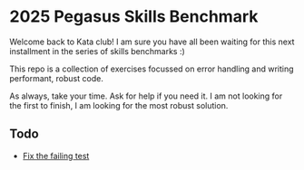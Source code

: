  # 2025 Pegasus Skills Benchmark

Welcome back to Kata club! I am sure you have all been waiting for this next installment in the series of 
skills benchmarks :)

This repo is a collection of exercises focussed on error handling and writing performant, robust code.

As always, take your time. Ask for help if you need it. I am not looking for the first to finish, I am looking
for the most robust solution.

## Todo

- [Fix the failing test](tests/Feature/DateHandlerTest.php)
